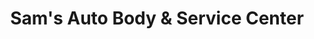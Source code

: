 ---
title: "Sam's Auto Body & Service Center"
url: /syracuse/sams-auto-body-und-service-center/
shop: Autowerkstatt
---